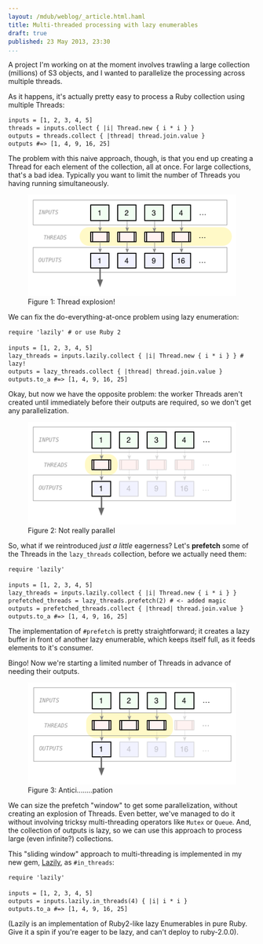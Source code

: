 ```yaml
--- 
layout: /mdub/weblog/_article.html.haml
title: Multi-threaded processing with lazy enumerables
draft: true
published: 23 May 2013, 23:30
...
```


A project I'm working on at the moment involves trawling a large collection (millions) of S3 objects, and I wanted to parallelize the processing across multiple threads.

As it happens, it's actually pretty easy to process a Ruby collection using multiple Threads:

<pre><code class="ruby">inputs = [1, 2, 3, 4, 5]
threads = inputs.collect { |i| Thread.new { i * i } }
outputs = threads.collect { |thread| thread.join.value }
outputs #=> [1, 4, 9, 16, 25]
</code></pre>

The problem with this naive approach, though, is that you end up creating a Thread for each element of the collection, all at once. For large collections, that's a bad idea. Typically you want to limit the number of Threads you having running simultaneously.

<figure>
<img src="diagrams/eager.png" />
<figcaption>Figure 1: Thread explosion!</fipcaption>
</figure>

We can fix the do-everything-at-once problem using lazy enumeration:

<pre><code class="ruby">require 'lazily' # or use Ruby 2

inputs = [1, 2, 3, 4, 5]
lazy_threads = inputs.lazily.collect { |i| Thread.new { i * i } } # lazy!
outputs = lazy_threads.collect { |thread| thread.join.value }
outputs.to_a #=> [1, 4, 9, 16, 25]
</code></pre>

Okay, but now we have the opposite problem: the worker Threads aren't created until immediately before their outputs are required, so we don't get any parallelization.

<figure>
<img src="diagrams/lazy.png" />
<figcaption>Figure 2: Not really parallel</fipcaption>
</figure>

So, what if we reintroduced _just a little_ eagerness?  Let's **prefetch** some of the Threads in the `lazy_threads` collection, before we actually need them:

<pre><code class="ruby">require 'lazily'

inputs = [1, 2, 3, 4, 5]
lazy_threads = inputs.lazily.collect { |i| Thread.new { i * i } }
prefetched_threads = lazy_threads.prefetch(2) # <- added magic
outputs = prefetched_threads.collect { |thread| thread.join.value }
outputs.to_a #=> [1, 4, 9, 16, 25]
</code></pre>

The implementation of `#prefetch` is pretty straightforward; it creates a lazy buffer in front of another lazy enumerable, which keeps itself full, as it feeds elements to it's consumer.

Bingo! Now we're starting a limited number of Threads in advance of needing their outputs.

<figure>
<img src="diagrams/anticipation.png" />
<figcaption>Figure 3: Antici........pation</fipcaption>
</figure>

We can size the prefetch "window" to get some parallelization, without creating an explosion of Threads. Even better, we've managed to do it without involving tricksy multi-threading operators like `Mutex` or `Queue`. And, the collection of outputs is lazy, so we can use this approach to process large (even infinite?) collections.

This "sliding window" approach to multi-threading is implemented in my new gem, [Lazily](https://github.com/mdub/lazily), as `#in_threads`:

<pre><code class="ruby">require 'lazily'

inputs = [1, 2, 3, 4, 5]
outputs = inputs.lazily.in_threads(4) { |i| i * i }
outputs.to_a #=> [1, 4, 9, 16, 25]
</code></pre>

(Lazily is an implementation of Ruby2-like lazy Enumerables in pure Ruby. Give it a spin if you're eager to be lazy, and can't deploy to ruby-2.0.0).

